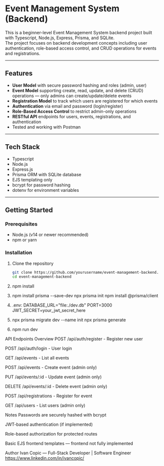 # Event Management System (Backend)

This is a beginner-level Event Management System backend project built with Typescript, Node.js, Express, Prisma, and SQLite.  
The project focuses on backend development concepts including user authentication, role-based access control, and CRUD operations for events and registrations.

---

## Features

- **User Model** with secure password hashing and roles (admin, user)  
- **Event Model** supporting create, read, update, and delete (CRUD) operations — only admins can create/update/delete events  
- **Registration Model** to track which users are registered for which events  
- **Authentication** via email and password (login/register)  
- **Role-Based Access Control** to restrict admin-only operations  
- **RESTful API** endpoints for users, events, registrations, and authentication  
- Tested and working with Postman

---

## Tech Stack

- Typescript
- Node.js  
- Express.js  
- Prisma ORM with SQLite database  
- EJS templating only  
- bcrypt for password hashing  
- dotenv for environment variables  

---

## Getting Started

### Prerequisites

- Node.js (v14 or newer recommended)  
- npm or yarn  

### Installation

1. Clone the repository  
   ```bash
   git clone https://github.com/yourusername/event-management-backend.git
   cd event-management-backend

2. npm install

3. npm install prisma --save-dev
   npx prisma init
   npm install @prisma/client

4. .env:
   DATABASE_URL="file:./dev.db"
   PORT=3000
   JWT_SECRET=your_jwt_secret_here

5. npx prisma migrate dev --name init
   npx prisma generate

6. npm run dev


API Endpoints Overview
POST /api/auth/register - Register new user

POST /api/auth/login - User login

GET /api/events - List all events

POST /api/events - Create event (admin only)

PUT /api/events/:id - Update event (admin only)

DELETE /api/events/:id - Delete event (admin only)

POST /api/registrations - Register for event

GET /api/users - List users (admin only)

Notes
Passwords are securely hashed with bcrypt

JWT-based authentication (if implemented)

Role-based authorization for protected routes

Basic EJS frontend templates — frontend not fully implemented

Author
Ivan Copic — Full-Stack Developer | Software Engineer
https://www.linkedin.com/in/ivancopic/


